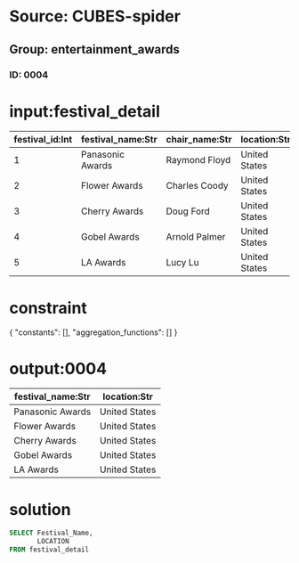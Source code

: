 # Source: CUBES-spider
## Group: entertainment_awards
### ID: 0004

# input:festival_detail

| festival_id:Int | festival_name:Str | chair_name:Str | location:Str | year:Int | num_of_audience:Int |
|---|---|---|---|---|---|
| 1 | Panasonic Awards | Raymond Floyd | United States | 2006 | 152 |
| 2 | Flower Awards | Charles Coody | United States | 2007 | 155 |
| 3 | Cherry Awards | Doug Ford | United States | 2007 | 160 |
| 4 | Gobel Awards | Arnold Palmer | United States | 2008 | 160 |
| 5 | LA Awards | Lucy Lu | United States | 2010 | 161 |

# constraint

{
  "constants": [],
  "aggregation_functions": []
}

# output:0004

| festival_name:Str | location:Str |
|---|---|
| Panasonic Awards | United States |
| Flower Awards | United States |
| Cherry Awards | United States |
| Gobel Awards | United States |
| LA Awards | United States |

# solution

```sql
SELECT Festival_Name,
       LOCATION
FROM festival_detail
```
